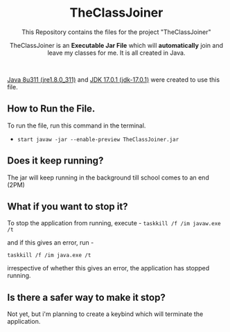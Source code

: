 <h1 align="center">TheClassJoiner</h1>
<p align = "center">This Repository contains the files for the project "TheClassJoiner"</p>
<p align="center">TheClassJoiner is an <strong>Executable Jar File</strong> which will <strong>automatically</strong> join and leave my classes for me.
It is all created in Java. </p>

<br/>

[Java 8u311 (jre1.8.0_311)](https://www.java.com/en/download/manual.jsp) and [JDK 17.0.1 (jdk-17.0.1)](https://www.oracle.com/java/technologies/downloads/#jdk17-windows) were created to use this file.

## How to Run the File.

To run the file, run this command in the terminal.
- `start javaw -jar --enable-preview TheClassJoiner.jar`

## Does it keep running?

The jar will keep running in the background till school comes to an end (2PM)

## What if you want to stop it?

To stop the application from running, execute - 
`taskkill /f /im javaw.exe /t`

and if this gives an error,
run - 

`taskkill /f /im java.exe /t`

irrespective of whether this gives an error, the application has stopped running.

## Is there a safer way to make it stop?

Not yet, but i'm planning to create a keybind which will terminate the application.
